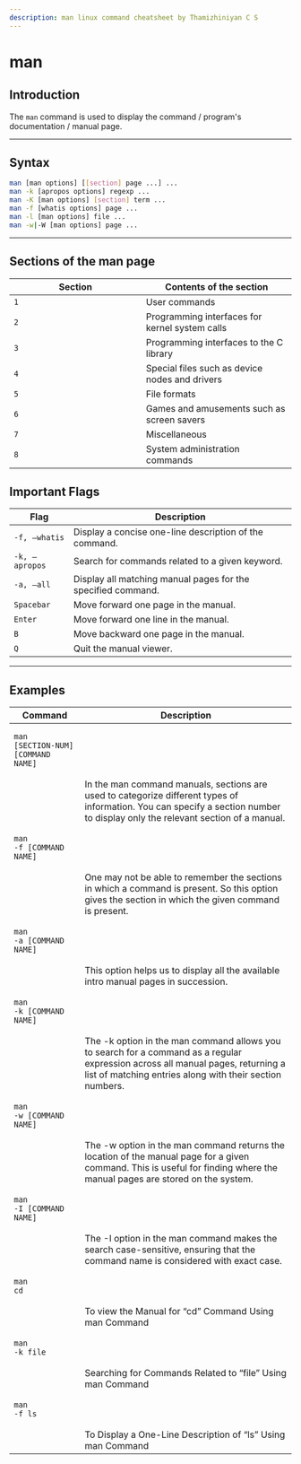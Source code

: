 ```yaml
---
description: man linux command cheatsheet by Thamizhiniyan C S
---
```


# man

## Introduction

The `man` command is used to display the command / program's documentation / manual page.

***

## Syntax

```bash
man [man options] [[section] page ...] ...
man -k [apropos options] regexp ...
man -K [man options] [section] term ...
man -f [whatis options] page ...
man -l [man options] file ...
man -w|-W [man options] page ...
```

***

## Sections of the man page

<table><thead><tr><th width="220">Section</th><th>Contents of the section</th></tr></thead><tbody><tr><td><code>1</code></td><td>User commands</td></tr><tr><td><code>2</code></td><td>Programming interfaces for kernel system calls</td></tr><tr><td><code>3</code></td><td>Programming interfaces to the C library</td></tr><tr><td><code>4</code></td><td>Special files such as device nodes and drivers</td></tr><tr><td><code>5</code></td><td>File formats</td></tr><tr><td><code>6</code></td><td>Games and amusements such as screen savers</td></tr><tr><td><code>7</code></td><td>Miscellaneous</td></tr><tr><td><code>8</code></td><td>System administration commands</td></tr></tbody></table>

## Important Flags

| Flag           | Description                                                  |
| -------------- | ------------------------------------------------------------ |
| `-f, –whatis`  | Display a concise one-line description of the command.       |
| `-k, –apropos` | Search for commands related to a given keyword.              |
| `-a, –all`     | Display all matching manual pages for the specified command. |
| `Spacebar`     | Move forward one page in the manual.                         |
| `Enter`        | Move forward one line in the manual.                         |
| `B`            | Move backward one page in the manual.                        |
| `Q`            | Quit the manual viewer.                                      |

***

## Examples

| Command                                                                                                                | Description                                                                                                                                                                                 |
| ---------------------------------------------------------------------------------------------------------------------- | ------------------------------------------------------------------------------------------------------------------------------------------------------------------------------------------- |
| <pre class="language-bash" data-overflow="wrap"><code class="lang-bash">man [SECTION-NUM] [COMMAND NAME]
</code></pre> | In the man command manuals, sections are used to categorize different types of information. You can specify a section number to display only the relevant section of a manual.              |
| <pre class="language-bash" data-overflow="wrap"><code class="lang-bash">man -f [COMMAND NAME]
</code></pre>            | One may not be able to remember the sections in which a command is present. So this option gives the section in which the given command is present.                                         |
| <pre class="language-bash" data-overflow="wrap"><code class="lang-bash">man -a [COMMAND NAME]
</code></pre>            | This option helps us to display all the available intro manual pages in succession.                                                                                                         |
| <pre class="language-bash" data-overflow="wrap"><code class="lang-bash">man -k [COMMAND NAME]
</code></pre>            | The -k option in the man command allows you to search for a command as a regular expression across all manual pages, returning a list of matching entries along with their section numbers. |
| <pre class="language-bash" data-overflow="wrap"><code class="lang-bash">man -w [COMMAND NAME]
</code></pre>            | The -w option in the man command returns the location of the manual page for a given command. This is useful for finding where the manual pages are stored on the system.                   |
| <pre class="language-bash" data-overflow="wrap"><code class="lang-bash">man -I [COMMAND NAME]
</code></pre>            | The -I option in the man command makes the search case-sensitive, ensuring that the command name is considered with exact case.                                                             |
| <pre class="language-bash" data-overflow="wrap"><code class="lang-bash">man cd
</code></pre>                           | To view the Manual for “cd” Command Using man Command                                                                                                                                       |
| <pre class="language-bash" data-overflow="wrap"><code class="lang-bash">man -k file
</code></pre>                      | Searching for Commands Related to “file” Using man Command                                                                                                                                  |
| <pre class="language-bash" data-overflow="wrap"><code class="lang-bash">man -f ls
</code></pre>                        | To Display a One-Line Description of “ls” Using man Command                                                                                                                                 |
